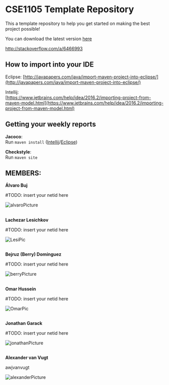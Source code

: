 ﻿# CSE1105 Template Repository

This a template repository to help you get started on making the best project possible!

You can download the latest version [here](https://github.com/SERG-Delft/TI1216/releases)

http://stackoverflow.com/a/6466993

## How to import into your IDE

Eclipse:
[http://javapapers.com/java/import-maven-project-into-eclipse/](http://javapapers.com/java/import-maven-project-into-eclipse/)

Intellij:  
[https://www.jetbrains.com/help/idea/2016.2/importing-project-from-maven-model.html](https://www.jetbrains.com/help/idea/2016.2/importing-project-from-maven-model.html)

## Getting your weekly reports

**Jacoco**:  
Run `maven install` ([Intellij](https://www.jetbrains.com/help/idea/2016.3/getting-started-with-maven.html#execute_maven_goal)/[Eclipse](http://imgur.com/a/6q7pV))

**Checkstyle**:  
Run `maven site`

## MEMBERS:

**Álvaro Buj**

#TODO: insert your netid here

![alvaroPicture](https://i.imgur.com/zXimhPy.jpg?1)
##
**Lachezar Lesichkov**

#TODO: insert your netid here

![LesiPic](https://i.imgur.com/SGwzPSj.jpg)
##
**Bejruz (Berry) Domínguez**

#TODO: insert your netid here

![berryPicture](https://i.imgur.com/IRx163B.jpg)
##
**Omar Hussein**

#TODO: insert your netid here

![OmarPic](https://i.imgur.com/VCIymOO.jpg)
##
**Jonathan Garack**

#TODO: insert your netid here

![jonathanPicture](https://imgur.com/tZuEfhp.jpg)
##
**Alexander van Vugt**

awjvanvugt

![alexanderPicture](https://i.imgur.com/LDipGCX.jpg)